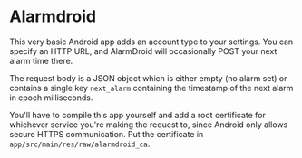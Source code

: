 # Alarmdroid

This very basic Android app adds an account type to your settings. You can specify an HTTP URL, and AlarmDroid will occasionally POST your next alarm time there.

The request body is a JSON object which is either empty (no alarm set) or contains a single key `next_alarm` containing the timestamp of the next alarm in epoch milliseconds.

You'll have to compile this app yourself and add a root certificate for whichever service you're making the request to, since Android only allows secure HTTPS communication.
Put the certificate in `app/src/main/res/raw/alarmdroid_ca`.
